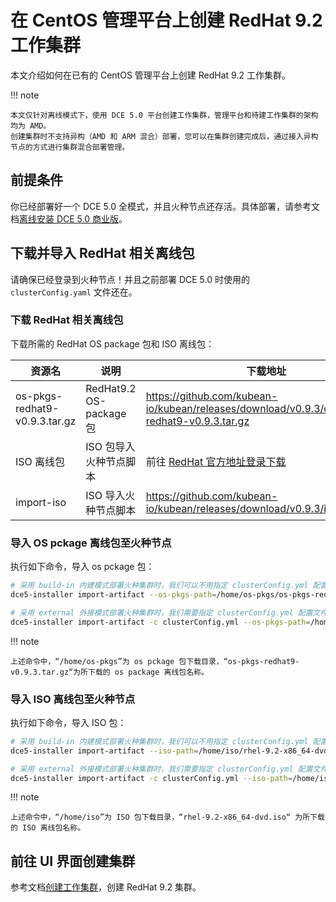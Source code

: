 # 在 CentOS 管理平台上创建 RedHat 9.2 工作集群

本文介绍如何在已有的 CentOS 管理平台上创建 RedHat 9.2 工作集群。

!!! note

    本文仅针对离线模式下，使用 DCE 5.0 平台创建工作集群，管理平台和待建工作集群的架构均为 AMD。
    创建集群时不支持异构（AMD 和 ARM 混合）部署，您可以在集群创建完成后，通过接入异构节点的方式进行集群混合部署管理。

## 前提条件

你已经部署好一个 DCE 5.0 全模式，并且火种节点还存活。具体部署，请参考文档[离线安装 DCE 5.0 商业版](../../install/commercial/start-install.md)。

## 下载并导入 RedHat 相关离线包

请确保已经登录到火种节点！并且之前部署 DCE 5.0 时使用的 `clusterConfig.yaml` 文件还在。

### 下载 RedHat 相关离线包

下载所需的 RedHat OS package 包和 ISO 离线包：

| 资源名 | 说明 | 下载地址 |
| ----- | --- | ------- |
| os-pkgs-redhat9-v0.9.3.tar.gz | RedHat9.2 OS-package 包 | https://github.com/kubean-io/kubean/releases/download/v0.9.3/os-pkgs-redhat9-v0.9.3.tar.gz |
| ISO 离线包 | ISO 包导入火种节点脚本 | 前往 [RedHat 官方地址登录下载](https://access.redhat.com/zh_CN/downloads) |
| import-iso | ISO 导入火种节点脚本 | https://github.com/kubean-io/kubean/releases/download/v0.9.3/import_iso.sh |

### 导入 OS pckage 离线包至火种节点

<!-- **解压 RedHat os pckage 离线包**

执行如下命令解压下载的 os pckage 离线包。此处我们下载的 RedHat os pckage 离线包。

```bash
tar -xvf os-pkgs-redhat9-v0.9.3.tar.gz 
```

os package 解压后的文件内容如下：

```text
    os-pkgs
    ├── import_ospkgs.sh       # 该脚本用于导入 os packages 到 MinIO 文件服务
    ├── os-pkgs-amd64.tar.gz   # amd64 架构的 os packages 包
    ├── os-pkgs-arm64.tar.gz   # arm64 架构的 os packages 包
    └── os-pkgs.sha256sum.txt  # os packages 包的 sha256sum 效验文件
```

**导入 OS Package** -->

执行如下命令，导入 os pckage 包：

```bash
# 采用 build-in 内建模式部署火种集群时，我们可以不用指定 clusterConfig.yml 配置文件
dce5-installer import-artifact --os-pkgs-path=/home/os-pkgs/os-pkgs-redhat9-v0.9.3.tar.gz

# 采用 external 外接模式部署火种集群时，我们需要指定 clusterConfig.yml 配置文件
dce5-installer import-artifact -c clusterConfig.yml --os-pkgs-path=/home/os-pkgs/os-pkgs-redhat9-v0.9.3.tar.gz
```

!!! note

    上述命令中，“/home/os-pkgs”为 os pckage 包下载目录，“os-pkgs-redhat9-v0.9.3.tar.gz“为所下载的 os package 离线包名称。

### 导入 ISO 离线包至火种节点

执行如下命令，导入 ISO 包：

```bash
# 采用 build-in 内建模式部署火种集群时，我们可以不用指定 clusterConfig.yml 配置文件
dce5-installer import-artifact --iso-path=/home/iso/rhel-9.2-x86_64-dvd.iso

# 采用 external 外接模式部署火种集群时，我们需要指定 clusterConfig.yml 配置文件
dce5-installer import-artifact -c clusterConfig.yml --iso-path=/home/iso/rhel-9.2-x86_64-dvd.iso
```

!!! note

    上述命令中，“/home/iso”为 ISO 包下载目录，“rhel-9.2-x86_64-dvd.iso“ 为所下载的 ISO 离线包名称。

## 前往 UI 界面创建集群

参考文档[创建工作集群](../user-guide/clusters/create-cluster.md)，创建 RedHat 9.2 集群。
